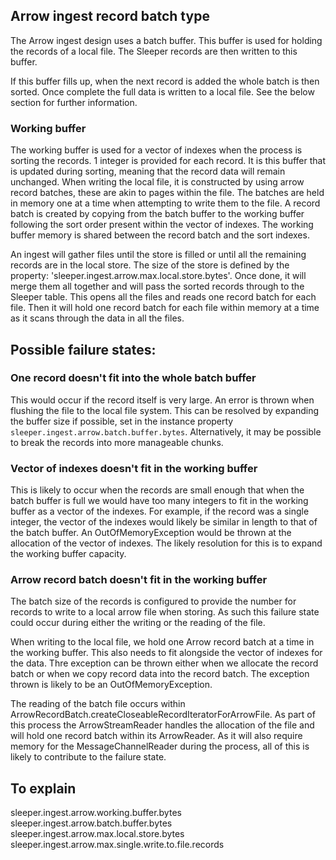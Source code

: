 ## Arrow ingest record batch type

The Arrow ingest design uses a batch buffer. This buffer is used for holding the records of a local file. The Sleeper 
records are then written to this buffer.

If this buffer fills up, when the next record is added the whole batch is then sorted. 
Once complete the full data is written to a local file. See the below section for further information.

### Working buffer

The working buffer is used for a vector of indexes when the process is sorting the records. 1 integer is provided for 
each record. It is this buffer that is updated during sorting, meaning that the record data will remain unchanged.
When writing the local file, it is constructed by using arrow record batches, these are akin to pages within the file.
The batches are held in memory one at a time when attempting to write them to the file.
A record batch is created by copying from the batch buffer to the working buffer following the sort order present within
the vector of indexes. The working buffer memory is shared between the record batch and the sort indexes.

An ingest will gather files until the store is filled or until all the remaining records are in the local store.
The size of the store is defined by the property: 'sleeper.ingest.arrow.max.local.store.bytes'.
Once done, it will merge them all together and will pass the sorted records through to the Sleeper table. This opens all
the files and reads one record batch for each file. Then it will hold one record batch for each file within memory at a 
time as it scans through the data in all the files.

## Possible failure states:

### One record doesn't fit into the whole batch buffer

This would occur if the record itself is very large. An error is thrown when flushing the file to the local file system.
This can be resolved by expanding the buffer size if possible, set in the instance
property `sleeper.ingest.arrow.batch.buffer.bytes`. Alternatively, it may be possible to break the records
into more manageable chunks.

### Vector of indexes doesn't fit in the working buffer
This is likely to occur when the records are small enough that when the batch buffer is full we would have too many integers 
to fit in the working buffer as a vector of the indexes. For example, if the record was a single integer, the vector of the 
indexes would likely be similar in length to that of the batch buffer. An OutOfMemoryException would be thrown at the 
allocation of the vector of indexes. The likely resolution for this is to expand the working buffer capacity.

### Arrow record batch doesn't fit in the working buffer
The batch size of the records is configured to provide the number for records to write to a local arrow file when storing.
As such this failure state could occur during either the writing or the reading of the file.

When writing to the local file, we hold one Arrow record batch at a time in the working buffer. This also needs to fit 
alongside the vector of indexes for the data. Thre exception can be thrown either when we allocate the record batch or
when we copy record data into the record batch. The exception thrown is likely to be an OutOfMemoryException.

The reading of the batch file occurs within ArrowRecordBatch.createCloseableRecordIteratorForArrowFile. As part of this 
process the ArrowStreamReader handles the allocation of the file and will hold one record batch within its ArrowReader.
As it will also require memory for the MessageChannelReader during the process, all of this is likely to contribute to 
the failure state.

## To explain
sleeper.ingest.arrow.working.buffer.bytes
sleeper.ingest.arrow.batch.buffer.bytes
sleeper.ingest.arrow.max.local.store.bytes
sleeper.ingest.arrow.max.single.write.to.file.records